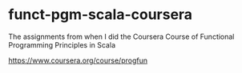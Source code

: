 funct-pgm-scala-coursera
========================

The assignments from when I did the Coursera Course of Functional Programming Principles in Scala 

https://www.coursera.org/course/progfun
